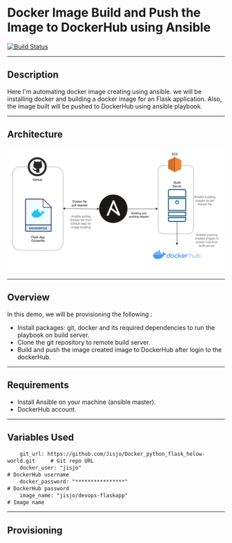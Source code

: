 # Docker Image Build and Push the Image to DockerHub using Ansible

[![Build Status](https://travis-ci.org/joemccann/dillinger.svg?branch=master)](https://travis-ci.org/joemccann/dillinger)

----
## Description
Here I'm automating docker image creating using ansible. we will be installing docker and building a docker image for an Flask application.
Also, the image built will be pushed to DockerHub using ansible playbook.


----

## Architecture

![Images](https://github.com/Jisjo/ansible_docker-build-and-push-to-dockerhub/blob/main/Diagram-ansible-1.png)

---

## Overview

In this demo, we will be provisioning the following :

- Install packages: git, docker and its required dependencies to run the playbook on build server.
- Clone the git repository to remote build server.
- Build and push the image created image to DockerHub after login to the dockerHub.
---

## Requirements

- Install Ansible on your machine (ansible master).
- DockerHub account.

---
## Variables Used

```
    git_url: https://github.com/Jisjo/Docker_python_flask_helow-world.git     # Git repo URL
    docker_user: "jisjo"                                                      # DockerHub username
    docker_password: "****************"                                       # DockerHub password
    image_name: "jisjo/devops-flaskapp"                                       # Image name
```

---

## Provisioning
